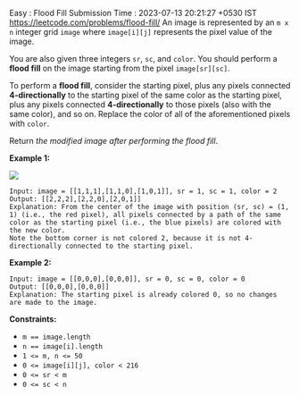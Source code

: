 Easy : Flood Fill
Submission Time : 2023-07-13 20:21:27 +0530 IST
https://leetcode.com/problems/flood-fill/
An image is represented by an `m x n` integer grid `image` where `image[i][j]` represents the pixel value of the image.

You are also given three integers `sr`, `sc`, and `color`. You should perform a **flood fill** on the image starting from the pixel `image[sr][sc]`.

To perform a **flood fill**, consider the starting pixel, plus any pixels connected **4-directionally** to the starting pixel of the same color as the starting pixel, plus any pixels connected **4-directionally** to those pixels (also with the same color), and so on. Replace the color of all of the aforementioned pixels with `color`.

Return _the modified image after performing the flood fill_.

**Example 1:**

![](https://assets.leetcode.com/uploads/2021/06/01/flood1-grid.jpg)

```
Input: image = [[1,1,1],[1,1,0],[1,0,1]], sr = 1, sc = 1, color = 2
Output: [[2,2,2],[2,2,0],[2,0,1]]
Explanation: From the center of the image with position (sr, sc) = (1, 1) (i.e., the red pixel), all pixels connected by a path of the same color as the starting pixel (i.e., the blue pixels) are colored with the new color.
Note the bottom corner is not colored 2, because it is not 4-directionally connected to the starting pixel.

```

**Example 2:**

```
Input: image = [[0,0,0],[0,0,0]], sr = 0, sc = 0, color = 0
Output: [[0,0,0],[0,0,0]]
Explanation: The starting pixel is already colored 0, so no changes are made to the image.

```

**Constraints:**

- `m == image.length`
- `n == image[i].length`
- `1 <= m, n <= 50`
- `0 <= image[i][j], color < 216`
- `0 <= sr < m`
- `0 <= sc < n`
